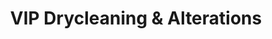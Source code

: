 ---
title: "VIP Drycleaning & Alterations"
url: /calgary/vip-drycleaning-und-alterations/
shop: Wäscherei
---